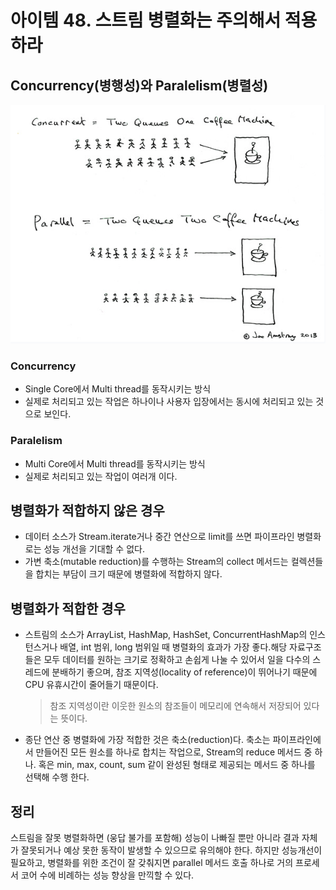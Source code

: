 # 아이템 48. 스트림 병렬화는 주의해서 적용하라

## Concurrency(병행성)와 Paralelism(병렬성)

![1](./image/1.png)

### Concurrency

- Single Core에서 Multi thread를 동작시키는 방식
- 실제로 처리되고 있는 작업은 하나이나 사용자 입장에서는 동시에 처리되고 있는 것으로 보인다.

### Paralelism

- Multi Core에서 Multi thread를 동작시키는 방식
- 실제로 처리되고 있는 작업이 여러개 이다.

## 병렬화가 적합하지 않은 경우

- 데이터 소스가 Stream.iterate거나 중간 연산으로 limit를 쓰면 파이프라인 병렬화로는 성능 개선을 기대할 수 없다.
- 가변 축소(mutable reduction)를 수행하는 Stream의 collect 메서드는 컬렉션들을 합치는 부담이 크기 때문에 병렬화에 적합하지 않다.

## 병렬화가 적합한 경우

- 스트림의 소스가 ArrayList, HashMap, HashSet, ConcurrentHashMap의 인스턴스거나 배열, int 범위, long 범위일 때 병렬화의 효과가 가장 좋다.해당 자료구조들은 모두 데이터를 원하는 크기로 정확하고 손쉽게 나눌 수 있어서 일을 다수의 스레드에 분배하기 좋으며, 참조 지역성(locality of reference)이 뛰어나기 때문에 CPU 유휴시간이 줄어들기 때문이다.

    > 참조 지역성이란 이웃한 원소의 참조들이 메모리에 연속해서 저장되어 있다는 뜻이다.

- 종단 연산 중 병렬화에 가장 적합한 것은 축소(reduction)다. 축소는 파이프라인에서 만들어진 모든 원소를 하나로 합치는 작업으로, Stream의 reduce 메서드 중 하나. 혹은 min, max, count, sum 같이 완성된 형태로 제공되는 메서드 중 하나를 선택해 수행 한다.

## 정리

스트림을 잘못 병렬화하면 (웅답 불가를 포함해) 성능이 나빠질 뿐만 아니라 결과 자체가 잘못되거나 예상 못한 동작이 발생할 수 있으므로 유의해야 한다. 하지만 성능개선이 필요하고, 병렬화를 위한 조건이 잘 갖춰지면 parallel 메서드 호출 하나로 거의 프로세서 코어 수에 비례하는 성능 향상을 만끽할 수 있다.